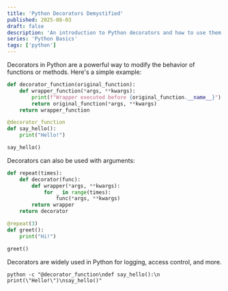```yaml
---
title: 'Python Decorators Demystified'
published: 2025-08-03
draft: false
description: 'An introduction to Python decorators and how to use them effectively.'
series: 'Python Basics'
tags: ['python']
---
```


Decorators in Python are a powerful way to modify the behavior of functions or methods. Here's a simple example:

```python
def decorator_function(original_function):
    def wrapper_function(*args, **kwargs):
        print(f"Wrapper executed before {original_function.__name__}")
        return original_function(*args, **kwargs)
    return wrapper_function

@decorator_function
def say_hello():
    print("Hello!")

say_hello()
```

Decorators can also be used with arguments:

```python
def repeat(times):
    def decorator(func):
        def wrapper(*args, **kwargs):
            for _ in range(times):
                func(*args, **kwargs)
        return wrapper
    return decorator

@repeat(3)
def greet():
    print("Hi!")

greet()
```

Decorators are widely used in Python for logging, access control, and more.

```shell title="Running Python Decorators"
python -c "@decorator_function\ndef say_hello():\n    print(\"Hello!\")\nsay_hello()"
```
